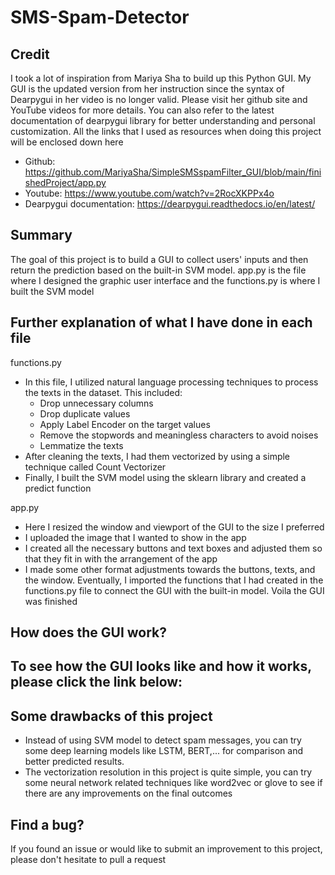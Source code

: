 # SMS-Spam-Detector
## Credit
I took a lot of inspiration from Mariya Sha to build up this Python GUI. My GUI is the updated version from her instruction since the syntax of Dearpygui in her video is no longer valid. Please visit her github site and YouTube videos for more details. You can also refer to the latest documentation of dearpygui library for better understanding and personal customization. All the links that I used as resources when doing this project will be enclosed down here
  - Github: https://github.com/MariyaSha/SimpleSMSspamFilter_GUI/blob/main/finishedProject/app.py
  - Youtube: https://www.youtube.com/watch?v=2RocXKPPx4o
  - Dearpygui documentation: https://dearpygui.readthedocs.io/en/latest/


## Summary
The goal of this project is to build a GUI to collect users' inputs and then return the prediction based on the built-in SVM model. app.py is the file where I designed the graphic user interface and the functions.py is where I built the SVM model

## Further explanation of what I have done in each file
functions.py
  - In this file, I utilized natural language processing techniques to process the texts in the dataset. This included:
      - Drop unnecessary columns
      - Drop duplicate values
      - Apply Label Encoder on the target values
      - Remove the stopwords and meaningless characters to avoid noises
      - Lemmatize the texts
  - After cleaning the texts, I had them vectorized by using a simple technique called Count Vectorizer
  - Finally, I built the SVM model using the sklearn library and created a predict function

app.py
  - Here I resized the window and viewport of the GUI to the size I preferred
  - I uploaded the image that I wanted to show in the app
  - I created all the necessary buttons and text boxes and adjusted them so that they fit in with the arrangement of the app
  - I made some other format adjustments towards the buttons, texts, and the window. Eventually, I imported the functions that I had created in the functions.py file to connect the GUI with the built-in model. Voila the GUI was finished

## How does the GUI work?
To see how the GUI looks like and how it works, please click the link below: 
  - 

## Some drawbacks of this project
- Instead of using SVM model to detect spam messages, you can try some deep learning models like LSTM, BERT,... for comparison and better predicted results.
- The vectorization resolution in this project is quite simple, you can try some neural network related techniques like word2vec or glove to see if there are any improvements on the final outcomes

## Find a bug?
If you found an issue or would like to submit an improvement to this project, please don't hesitate to pull a request
